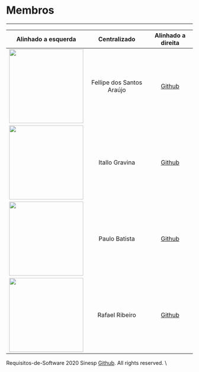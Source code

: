 Membros
=======

** ** 

<center>

 Alinhado a esquerda | Centralizado | Alinhado a direita
:---------: | :------: | :-------:
<img src="https://avatars0.githubusercontent.com/u/46676030?s=460&u=23c3ecfdfedc2887f2586127292a01eb79ea421c&v=4" width=200 style=border:5px solid black> | Fellipe dos Santos Araújo | [Github](https://github.com/fellipe-araujo)
<img src="https://avatars2.githubusercontent.com/u/51856522?s=460&u=bd12d67d8b0aa591b8cd4987e7a4e7b70149841e&v=4" width=200> | Itallo Gravina | [Github](https://github.com/itallogravina)
<img src="https://avatars2.githubusercontent.com/u/37488154?s=460&u=8eb0b622a557c8ae19d2ef9d9fd1afd4645add52&v=4" width=200> | Paulo Batista | [Github](https://github.com/murilogds)
<img src="https://avatars3.githubusercontent.com/u/37155530?s=460&u=6e185030b4b19914ba035a739a8c8cb22e47c31e&v=4" width=200> | Rafael Ribeiro | [Github](https://github.com/rafaelflarrn)

</center>

Requisitos-de-Software 2020 Sinesp
[Github](https://github.com/Requisitos-de-Software/2020.1-Sinesp). All
rights reserved. \\
